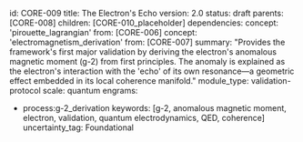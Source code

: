 id: CORE-009
title: The Electron's Echo
version: 2.0
status: draft
parents: [CORE-008]
children: [CORE-010_placeholder]
dependencies:
concept: 'pirouette_lagrangian'
from: [CORE-006]
concept: 'electromagnetism_derivation'
from: [CORE-007]
summary: "Provides the framework's first major validation by deriving the electron's anomalous magnetic moment (g-2) from first principles. The anomaly is explained as the electron's interaction with the 'echo' of its own resonance—a geometric effect embedded in its local coherence manifold."
module_type: validation-protocol
scale: quantum
engrams:
 - process:g-2_derivation
keywords: [g-2, anomalous magnetic moment, electron, validation, quantum electrodynamics, QED, coherence]
uncertainty_tag: Foundational